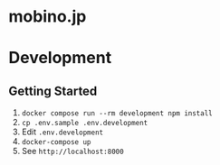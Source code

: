 # mobino.jp

# Development

## Getting Started

1. `docker compose run --rm development npm install`
1. `cp .env.sample .env.development`
1. Edit `.env.development`
1. `docker-compose up`
1. See `http://localhost:8000`
